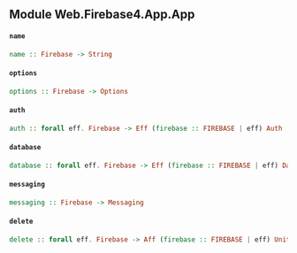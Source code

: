 ## Module Web.Firebase4.App.App

#### `name`

``` purescript
name :: Firebase -> String
```

#### `options`

``` purescript
options :: Firebase -> Options
```

#### `auth`

``` purescript
auth :: forall eff. Firebase -> Eff (firebase :: FIREBASE | eff) Auth
```

#### `database`

``` purescript
database :: forall eff. Firebase -> Eff (firebase :: FIREBASE | eff) Database
```

#### `messaging`

``` purescript
messaging :: Firebase -> Messaging
```

#### `delete`

``` purescript
delete :: forall eff. Firebase -> Aff (firebase :: FIREBASE | eff) Unit
```


